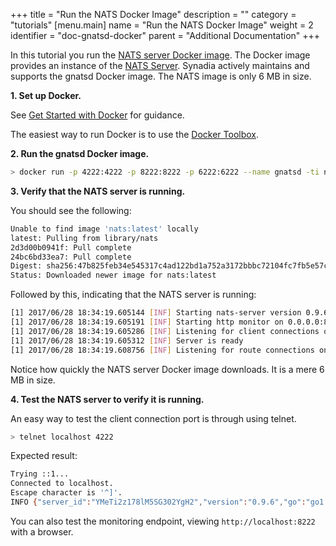 +++
title = "Run the NATS Docker Image"
description = ""
category = "tutorials"
[menu.main]
  name = "Run the NATS Docker Image"
  weight = 2
  identifier = "doc-gnatsd-docker"
  parent = "Additional Documentation"
+++

In this tutorial you run the [NATS server Docker image](https://hub.docker.com/_/nats/). The Docker image provides an instance of the [NATS Server](/documentation/server/gnatsd-intro/). Synadia actively maintains and supports the gnatsd Docker image. The NATS image is only 6 MB in size.

**1. Set up Docker.**

See [Get Started with Docker](http://docs.docker.com/mac/started/) for guidance.

The easiest way to run Docker is to use the [Docker Toolbox](http://docs.docker.com/mac/step_one/).

**2. Run the gnatsd Docker image.**

```bash
> docker run -p 4222:4222 -p 8222:8222 -p 6222:6222 --name gnatsd -ti nats:latest
```

**3. Verify that the NATS server is running.**

You should see the following:

```bash
Unable to find image 'nats:latest' locally
latest: Pulling from library/nats
2d3d00b0941f: Pull complete 
24bc6bd33ea7: Pull complete 
Digest: sha256:47b825feb34e545317c4ad122bd1a752a3172bbbc72104fc7fb5e57cf90f79e4
Status: Downloaded newer image for nats:latest
```

Followed by this, indicating that the NATS server is running:

```bash
[1] 2017/06/28 18:34:19.605144 [INF] Starting nats-server version 0.9.6
[1] 2017/06/28 18:34:19.605191 [INF] Starting http monitor on 0.0.0.0:8222
[1] 2017/06/28 18:34:19.605286 [INF] Listening for client connections on 0.0.0.0:4222
[1] 2017/06/28 18:34:19.605312 [INF] Server is ready
[1] 2017/06/28 18:34:19.608756 [INF] Listening for route connections on 0.0.0.0:6222
```

Notice how quickly the NATS server Docker image downloads. It is a mere 6 MB in size.

**4. Test the NATS server to verify it is running.**

An easy way to test the client connection port is through using telnet.

```bash
> telnet localhost 4222
```

Expected result:

```bash
Trying ::1...
Connected to localhost.
Escape character is '^]'.
INFO {"server_id":"YMeTi2z178lM5SG302YgH2","version":"0.9.6","go":"go1.7.4","host":"0.0.0.0","port":4222,"auth_required":false,"ssl_required":false,"tls_required":false,"tls_verify":false,"max_payload":1048576} 
```

You can also test the monitoring endpoint, viewing `http://localhost:8222` with a browser.
